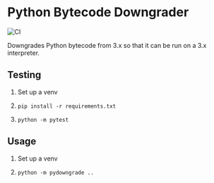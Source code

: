 # Python Bytecode Downgrader

![CI](https://github.com/ammaraskar/python-bytecode-downgrader/actions/workflows/ci.yml/badge.svg)

Downgrades Python bytecode from 3.x so that it can be run on a 3.x interpreter.

## Testing

1. Set up a venv

2. `pip install -r requirements.txt`

3. `python -m pytest`

## Usage

1. Set up a venv

2. `python -m pydowngrade ..`
